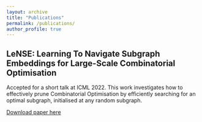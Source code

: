 ```yaml
---
layout: archive
title: "Publications"
permalink: /publications/
author_profile: true
---
```


## LeNSE: Learning To Navigate Subgraph Embeddings for Large-Scale Combinatorial Optimisation 

Accepted for a short talk at ICML 2022. This work investigates how to effectively prune Combinatorial Optimisation by efficiently searching for an optimal subgraph, initialised at any random subgraph. 

[Download paper here](https://arxiv.org/abs/2205.10106)
